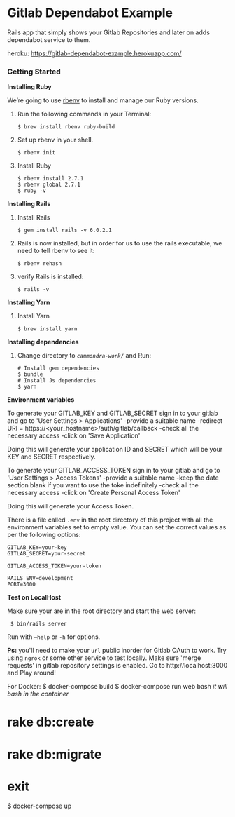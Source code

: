 # Gitlab Dependabot Example
Rails app that simply shows your Gitlab Repositories and later on adds dependabot service to them.

heroku: https://gitlab-dependabot-example.herokuapp.com/

### Getting Started
**Installing Ruby**

We’re going to use  [rbenv](https://github.com/sstephenson/rbenv)  to install and manage our Ruby versions.
1. Run the following commands in your Terminal:
    ```
    $ brew install rbenv ruby-build
    ```
2. Set up rbenv in your shell.
    ```
    $ rbenv init
    ```
3. Install Ruby
    ```
    $ rbenv install 2.7.1
    $ rbenv global 2.7.1
    $ ruby -v
    ```

**Installing Rails**
1. Install Rails
      ```
      $ gem install rails -v 6.0.2.1
      ```
2. Rails is now installed, but in order for us to use the rails executable, we need to tell rbenv to see it:
      ```
      $ rbenv rehash
      ```
3. verify Rails is installed:
      ```
      $ rails -v
      ```

**Installing Yarn**
1. Install Yarn
      ```
      $ brew install yarn
      ```

**Installing dependencies**
1. Change directory to *`cammondra-work/`*  and Run:
    ```
    # Install gem dependencies
    $ bundle
    # Install Js dependencies
    $ yarn
    ```
**Environment variables**

To generate your GITLAB_KEY and GITLAB_SECRET sign in to your gitlab and go to 'User Settings > Applications' 
 -provide a suitable name
 -redirect URI = https://<your_hostname>/auth/gitlab/callback
 -check all the necessary access
 -click on 'Save Application'

 Doing this will generate your application ID and SECRET which will be your KEY and SECRET respectively.

 To generate your GITLAB_ACCESS_TOKEN sign in to your gitlab and go to 'User Settings > Access Tokens' 
 -provide a suitable name
 -keep the date section blank if you want to use the toke indefinitely
 -check all the necessary access
 -click on 'Create Personal Access Token'

 Doing this will generate your Access Token.


There is a file called `.env` in the root directory of this project with all the environment variables set to empty value. You can set the correct values as per the following options:

    GITLAB_KEY=your-key
    GITLAB_SECRET=your-secret

    GITLAB_ACCESS_TOKEN=your-token

    RAILS_ENV=development
    PORT=3000
    

**Test on LocalHost**

Make sure your are in the root directory and start the web server:

  ` $ bin/rails server`

Run with `—help` or `-h` for options.

**Ps:** you'll need to make your `url` public inorder for Gitlab OAuth to work. Try using `ngrok` or some other service to test locally.
Make sure 'merge requests' in gitlab repository settings is enabled.
 Go to http://localhost:3000 and Play around!

 For Docker:
 $ docker-compose build
 $ docker-compose run web bash
 *it will bash in the container*
 # rake db:create
 # rake db:migrate
 # exit
 $ docker-compose up